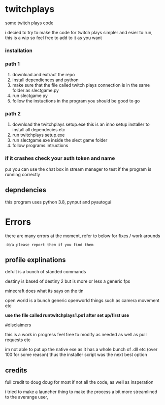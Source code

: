 # twitchplays
some twitch plays code


i decied to try to make the code for twitch plays simpler and esier to run, this is a wip so feel free to add to it as you want


### installation

### path 1
1. download and extract the repo
2. install dependiences and python
3. make sure that the file called twitch plays connection is in the same folder as slectgame.py
4. run slectgame.py
5. follow the instuctions in the program
   you should be good to go 
   
### path 2 
1. download the twitchplays setup.exe this is an inno setup installer to install all dependecies etc
2. run twitchplays setup.exe
3. run slectgame.exe inside the slect game folder 
4. follow programs intructions

### if it crashes check your auth token and name 

p.s you can use the chat box in stream manager to test if the program is running correctly


## depndencies
this program uses python 3.8, pynput and pyautogui


# Errors
there are many errors at the moment, refer to below for fixes / work arounds

    -N/a please report them if you find them

## profile explinations

defult is a bunch of standed commands

destiny is based of destiny 2 but is more or less a generic fps

minecraft does what its says on the tin

open world is a bunch generic openworld things such as camera movement etc



__use the file called runtwitchplays1.ps1 after set up/first use__


#disclaimers 

this is a work in progress feel free to modify as needed as well as pull requests etc

im not able to put up the native exe as it has a whole bunch of .dll etc (over 100 for some reason) thus the installer script was the next best option




## credits
full credit to doug doug for most if not all the code, as well as insperation

i tried to make a launcher thing to make the process a bit more streamlined to the averange user, 
